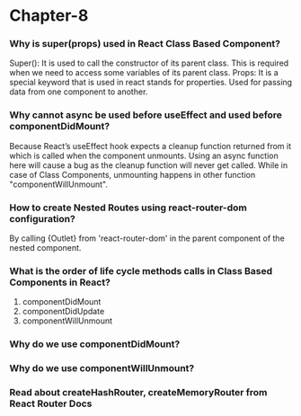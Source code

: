 # Chapter-8

### Why is super(props) used in React Class Based Component?
Super(): It is used to call the constructor of its parent class. This is required when we need to access some variables of its parent class.
Props: It is a special keyword that is used in react stands for properties. Used for passing data from one component to another.

### Why cannot async be used before useEffect and used before componentDidMount?
Because React’s useEffect hook expects a cleanup function returned from it which is called when the component unmounts. Using an async function here will cause a bug as the cleanup function will never get called.
While in case of Class Components, unmounting happens in other function "componentWillUnmount".

### How to create Nested Routes using react-router-dom configuration?
By calling {Outlet} from 'react-router-dom' in the parent component of the nested component.

### What is the order of life cycle methods calls in Class Based Components in React?
1. componentDidMount
2. componentDidUpdate
3. componentWillUnmount

### Why do we use componentDidMount?


### Why do we use componentWillUnmount?


### Read about createHashRouter, createMemoryRouter from React Router Docs

